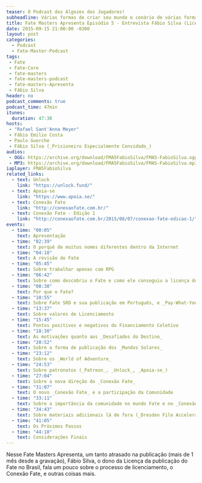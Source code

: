 ```yaml
---
teaser: O Podcast dos Algozes dos Jogadores!
subheadline: Várias formas de criar seu mundo e cenário de várias formas
title: Fate Masters Apresenta Episódio 5 - Entrevista Fábio Silva (Licenciamento Fate)
date: 2015-09-15 21:00:00 -0300
layout: post
categories:
  - Podcast
  - Fate-Master-Podcast
tags:
 - Fate
 - Fate-Core
 - fate-masters
 - fate-masters-podcast
 - fate-masters-Apresenta
 - Fábio Silva
header: no
podcast_comments: true 
podcast_time: 47min
itunes:
  duration: 47:30
hosts:
 - "Rafael Sant'Anna Meyer"
 - Fábio Emilio Costa
 - Paulo Guerche
 - Fábio Silva (_Prisioneiro Especialmente Convidado_)
audios:
 - OGG: https://archive.org/download/FMA5FabioSilva/FMA5-FabioSilva.ogg
 - MP3: https://archive.org/download/FMA5FabioSilva/FMA5-FabioSilva.mp3
iaplayer: FMA5FabioSilva
related_links:
  - text: Unlock
    link: "https://unlock.fund/"
  - text: Apoia-se
    link: "https://www.apoia.se/"
  - text: Conexão Fate
    link: "http://conexaofate.com.br/"
  - text: Conexão Fate - Edição 1
    link: "http://conexaofate.com.br/2015/08/07/conexao-fate-edicao-1/"
events: 
  - time: "00:05"
    text: Apresentação
  - time: "02:39"
    text: O porquê de muitos nomes diferentes dentro da Internet
  - time: "04:10"
    text: A revisão do Fate
  - time: "05:45"
    text: Sobre trabalhar apenas com RPG 
  - time: "06:42"
    text: Sobre como descobriu o Fate e como ele conseguiu a licença do Fate
  - time: "08:38"
    text: Por que o Fate?
  - time: "10:55"
    text: Sobre Fate SRD e sua publicação em Português, e _Pay-What-You-Want_
  - time: "13:37"
    text: Sobre valores de Licenciamento
  - time: "15:45"
    text: Pontos positivos e negativos do Financiamento Coletivo
  - time: "18:30"
    text: As motivações quanto aos _Desafiados do Destino_
  - time: "20:52"
    text: Sobre a forma de publicação dos _Mundos Solares_
  - time: "23:12"
    text: Sobre os _World of Adventure_
  - time: "24:53"
    text: Sobre patronatos (_Patreon_, _Unlock_, _Apoia-se_)
  - time: "27:04"
    text: Sobre a nova direção do _Conexão Fate_
  - time: "31:07"
    text: O novo _Conexão Fate_ e a participação da Comunidade
  - time: "33:11"
    text: Sobre a importância da comunidade no mundo Fate e no _Conexão Fate_
  - time: "34:43"
    text: Sobre materiais adicionais lá de fora (_Dresden File Accelerated_, _Achtung! Cthulhu_)
  - time: "41:05"
    text: Os Próximos Passos
  - time: "44:10"
    text: Considerações Finais
---
```


Nesse Fate Masters Apresenta, um tanto atrasado na publicação (mais de 1 mês desde a gravação), Fábio Silva, o dono da Licença da publicação do Fate no Brasil, fala um pouco sobre o processo de licenciamento, o Conexão Fate, e outras coisas mais.
